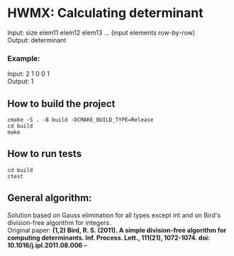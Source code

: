 # HWMX: Calculating determinant 
Input: size elem11 elem12 elem13 ... (input elements row-by-row) <br> 
Output: determinant
### Example: 
Input: 2 1 0 0 1 <br>
Output: 1
## How to build the project
```
cmake -S . -B build -DCMAKE_BUILD_TYPE=Release
cd build
make
```
## How to run tests
```
cd build
ctest
```
## General algorithm:
Solution based on Gauss elimination for all types except int and on Bird's division-free algorithm for integers. <br>
Original paper: __(1,2) Bird, R. S. (2011). A simple division-free algorithm for computing determinants. Inf. Process. Lett., 111(21), 1072-1074. doi: 10.1016/j.ipl.2011.08.006 –__

